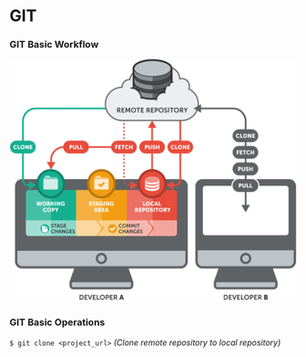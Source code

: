 # GIT

### GIT Basic Workflow

<p align="center"><img src="images/basic-remote-workflow.png"></p>

### GIT Basic Operations

```$ git clone <project_url>``` *(Clone remote repository to local repository)*

